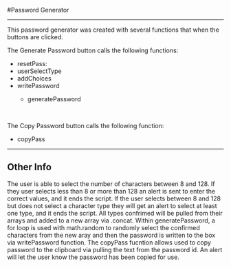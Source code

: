 #Password Generator

<hr>

This password generator was created with several functions that when the buttons are clicked.
<br>

The Generate Password button calls the following functions:
  <ul>
  <li>resetPass:</li>
  <li>userSelectType</li>
  <li>addChoices</li>
  <li>writePassword</li>
    <ul>
      <li>generatePassword</li>
    </ul>
  </ul>
 <br>
 
 The Copy Password button calls the following function:
  <ul>
    <li>copyPass</li>
  </ul>
 
  <hr>
  
  <h2>Other Info</h2>
The user is able to select the number of characters between 8 and 128. If they user selects less than 8 or more than 128 an alert is sent to enter the correct values, and it ends the script. If the user selects between 8 and 128 but does not select a character type they will get an alert to select at least one type, and it ends the script. All types confrimed will be pulled from their arrays and added to a new array via .concat. Within generatePassword, a for loop is used with math.random to randomly select the confirmed characters from the new aray and then the password is written to the box via writePassword function. The copyPass fucntion allows used to copy password to the clipboard via pulling the text from the password id. An alert will let the user know the password has been copied for use.
